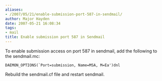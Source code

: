 ```yaml
---
aliases:
- /2007/05/21/enable-submission-port-587-in-sendmail/
author: Major Hayden
date: 2007-05-21 16:08:34
tags:
- mail
title: Enable submission port 587 in Sendmail
---
```


To enable submission access on port 587 in sendmail, add the following to the sendmail.mc:

``DAEMON_OPTIONS(`Port=submission, Name=MSA, M=Ea')dnl``

Rebuild the sendmail.cf file and restart sendmail.